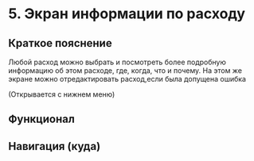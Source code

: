 # 5. Экран информации по расходу

## Краткое пояснение

Любой расход можно выбрать и посмотреть более подробную информацию об этом расходе, где, когда,
что и почему. На этом же экране можно отредактировать расход,если была допущена ошибка

(Открывается с нижнем меню)

## Функционал

## Навигация (куда)
